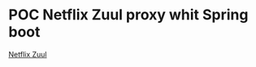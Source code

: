 # POC Netflix Zuul proxy whit Spring boot

[Netflix Zuul](https://github.com/Netflix/zuul/wiki/How-It-Works-2.0)
